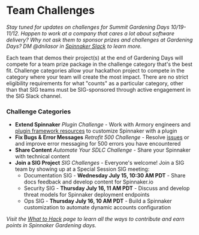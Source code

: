 # Team Challenges

_Stay tuned for updates on challenges for Summit Gardening Days 10/19-11/12. Happen to work at a company that cares a lot about software delivery? Why not ask them to sponsor prizes and challenges at Gardening Days? DM @dnilasor in [Spinnaker Slack](http://join.spinnaker.io) to learn more._

Each team that demos their project(s) at the end of Gardening Days will compete for a team prize package in the challenge category that's the best fit. Challenge categories allow your hackathon project to compete in the category where your team will create the most impact. There are no strict eligibility requirements for what "counts" as a particular category, other than that SIG teams must be SIG-sponsored through active engagement in the SIG Slack channel.

### Challenge Categories
- **Extend Spinnaker** _Plugin Challenge_ - Work with Armory engineers and [plugin framework resources](https://blog.spinnaker.io/spinnakers-extensibility-reaches-new-heights-with-plugins-645fd73f8d6a) to customize Spinnaker with a plugin 
- **Fix Bugs & Error Messages** _Retrofit 500 Challenge_ - Resolve [issues](https://github.com/spinnaker/spinnaker/issues) or and improve error messaging for 500 errors you have encountered 
- **Share Content** _Automate Your SDLC Challenge_ - Share your Spinnaker with technical content
- **Join a SIG Project** _SIG Challenges_ - Everyone's welcome! Join a SIG team by showing up at a Special Session SIG meeting:
  - Documentation SIG - **Wednesday July 15, 10:30 AM PDT** - Share docs feedback and develop content for Spinnaker.io
  - Security SIG - **Thursday July 16, 11 AM PDT** - Discuss and develop threat models for Spinnaker deployment endpoints
  - Ops SIG - **Thursday July 16, 10 AM PDT** - Build a Spinnaker customization to automate dynamic accounts configuration
  
_Visit the [What to Hack](https://spinnaker.io/community/gardening/what-to-hack/) page to learn all the ways to contribute and earn points in Spinnaker Gardening days._
